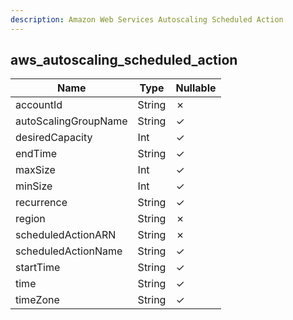 ```yaml
---
description: Amazon Web Services Autoscaling Scheduled Action
---
```

aws_autoscaling_scheduled_action
--------------------------------

| **Name**             | **Type** | **Nullable** |
| -------------------- | -------- | ------------ |
| accountId            | String   | &cross;      |
| autoScalingGroupName | String   | &check;      |
| desiredCapacity      | Int      | &check;      |
| endTime              | String   | &check;      |
| maxSize              | Int      | &check;      |
| minSize              | Int      | &check;      |
| recurrence           | String   | &check;      |
| region               | String   | &cross;      |
| scheduledActionARN   | String   | &cross;      |
| scheduledActionName  | String   | &check;      |
| startTime            | String   | &check;      |
| time                 | String   | &check;      |
| timeZone             | String   | &check;      |
